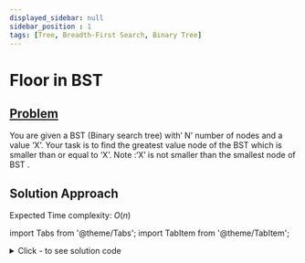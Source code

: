 ```yaml
---
displayed_sidebar: null
sidebar_position : 1
tags: [Tree, Breadth-First Search, Binary Tree]
---
```


# Floor in BST

## [Problem](https://www.codingninjas.com/codestudio/problems/floor-from-bst_920457?source=youtube&campaign=Striver_Tree_Videos&utm_source=youtube&utm_medium=affiliate&utm_campaign=Striver_Tree_Videos)

You are given a BST (Binary search tree) with’ N’ number of nodes and a value ‘X’. Your task is to find the greatest value node of the BST which is smaller than or equal to ‘X’.
Note :‘X’ is not smaller than the smallest node of BST .

## Solution Approach

Expected Time complexity: $O(n)$

import Tabs from '@theme/Tabs';
import TabItem from '@theme/TabItem';

<details><summary>Click - to see solution code</summary>

<Tabs>
<TabItem value="cpp" label="C++">

```cpp
int floorInBST(TreeNode<int>* root, int X) {
    if (!root) return -1;
    if (root->val <= X) {
        return max(root->val, floorInBST(root->right, X));
    } else
        return floorInBST(root->left, X);
}
```
</TabItem>
</Tabs>

</details>
